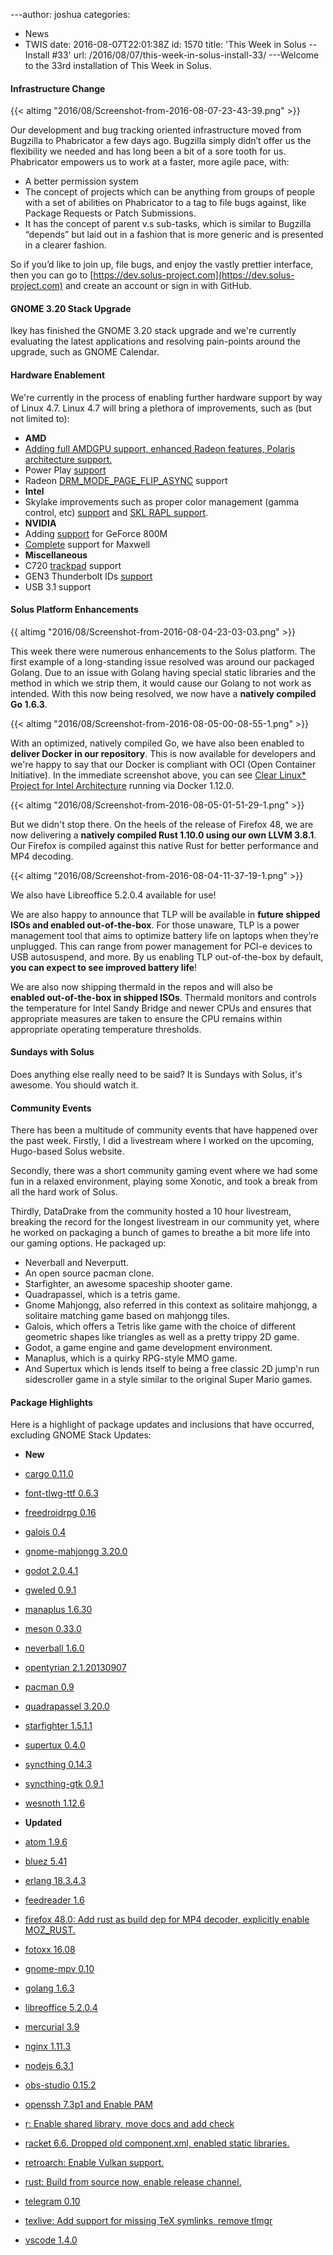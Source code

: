 ---author: joshua
categories:
- News
- TWIS
date: 2016-08-07T22:01:38Z
id: 1570
title: 'This Week in Solus -- Install #33'
url: /2016/08/07/this-week-in-solus-install-33/
---Welcome to the 33rd installation of This Week in Solus. 

#### Infrastructure Change

{{< altimg "2016/08/Screenshot-from-2016-08-07-23-43-39.png" >}}

Our development and bug tracking oriented infrastructure moved from Bugzilla to Phabricator a few days ago. Bugzilla simply didn’t offer us the flexibility we needed and has long been a bit of a sore tooth for us. Phabricator empowers us to work at a 
faster, more agile pace, with:

-  A better permission system
-  The concept of projects which can be anything from groups of people with a set of abilities on Phabricator to a tag to file bugs against, like Package Requests or Patch Submissions.
-  It has the concept of parent v.s sub-tasks, which is similar to Bugzilla “depends” but laid out in a fashion that is more generic and is presented in a clearer fashion.

So if you’d like to join up, file bugs, and enjoy the vastly prettier interface, then you can go to [https://dev.solus-project.com](https://dev.solus-project.com) and create an account or sign in with GitHub.

#### GNOME 3.20 Stack Upgrade

Ikey has finished the GNOME 3.20 stack upgrade and we're currently evaluating the latest applications and resolving pain-points around the upgrade, such as GNOME Calendar.

#### Hardware Enablement

We're currently in the process of enabling further hardware support by way of Linux 4.7. Linux 4.7 will bring a plethora of improvements, such as (but not limited to):

-  **AMD** 
 - [Adding full AMDGPU support, enhanced Radeon features, Polaris architecture support.](https://git.kernel.org/cgit/linux/kernel/git/torvalds/linux.git/commit/?id=a64424d722504926f3375bc4887976e3bfe3a01d)
 - Power Play [support](https://lists.freedesktop.org/archives/dri-devel/2015-November/094230.html)
 - Radeon [DRM_MODE_PAGE_FLIP_ASYNC](https://git.kernel.org/cgit/linux/kernel/git/torvalds/linux.git/commit/?id=c63dd758589b1f7e8398841d1f443f06ebfbcefc) support
-  **Intel** 
 - Skylake improvements such as proper color management (gamma control, etc) [support](https://git.kernel.org/cgit/linux/kernel/git/torvalds/linux.git/commit/?id=82cf435b3134a5f892971b721b34e4c5d249363d) and 
 [SKL RAPL support](https://git.kernel.org/cgit/linux/kernel/git/torvalds/linux.git/commit/?id=dcee75b3b7f025cc6765e6c92ba0a4e59a4d25f4).
-  **NVIDIA** 
 - Adding [support](https://git.kernel.org/cgit/linux/kernel/git/torvalds/linux.git/commit/?id=f9e2029443afc550365864abf760419371cc3bc1) for GeForce 800M
 - [Complete](https://git.kernel.org/cgit/linux/kernel/git/torvalds/linux.git/commit/?id=7d12388a1f4243c2f13e0f84b251b1a4a92f79a3) support for Maxwell
-  **Miscellaneous** 
 - C720 [trackpad](https://git.kernel.org/cgit/linux/kernel/git/torvalds/linux.git/commit/?id=9bd9a90b013c647ed88ed4fa69b664b770924cf0) support
 - GEN3 Thunderbolt IDs [support](https://git.kernel.org/cgit/linux/kernel/git/torvalds/linux.git/commit/?id=1d111406c6d91f4d7f6cc69a43e59546e8010aae)
 - USB 3.1 support

#### Solus Platform Enhancements

{{ altimg "2016/08/Screenshot-from-2016-08-04-23-03-03.png" >}}

This week there were numerous enhancements to the Solus platform. The first example of a long-standing issue resolved was around our packaged Golang. Due to an issue with Golang having special static libraries and the method in which we strip them, 
it would cause our Golang to not work as intended. With this now being resolved, we now have a **natively compiled Go 1.6.3**.

{{< altimg "2016/08/Screenshot-from-2016-08-05-00-08-55-1.png" >}}

With an optimized, natively compiled Go, we have also been enabled to **deliver Docker in our repository**. This is now available for developers and we're happy to say that our Docker is compliant with OCI (Open Container Initiative). In the immediate 
screenshot above, you can see [Clear Linux* Project for Intel Architecture](https://clearlinux.org) running via Docker 1.12.0.

{{< altimg "2016/08/Screenshot-from-2016-08-05-01-51-29-1.png" >}}

But we didn't stop there. On the heels of the release of Firefox 48, we are now delivering a **natively compiled Rust 1.10.0 using our own LLVM 3.8.1**. Our Firefox is compiled against this native Rust for better performance and MP4 decoding.

{{< altimg "2016/08/Screenshot-from-2016-08-04-11-37-19-1.png" >}}

We also have Libreoffice 5.2.0.4 available for use!

We are also happy to announce that TLP will be available in **future shipped ISOs and enabled out-of-the-box**. For those unaware, TLP is a power management tool that aims to optimize battery life on laptops when 
they’re unplugged. This can range from power management for PCI-e devices to USB autosuspend, and more. By us enabling TLP out-of-the-box by default, **you can expect to see improved battery life**!

We are also now shipping thermald in the repos and will also be **enabled out-of-the-box in shipped ISOs**. Thermald monitors and controls the temperature for Intel Sandy Bridge and newer CPUs and ensures that appropriate measures are taken to 
ensure the CPU remains within appropriate operating temperature thresholds.

#### Sundays with Solus

Does anything else really need to be said? It is Sundays with Solus, it's awesome. You should watch it.

#### Community Events

There has been a multitude of community events that have happened over the past week. Firstly, I did a livestream where I worked on the upcoming, Hugo-based Solus website.

Secondly, there was a short community gaming event where we had some fun in a relaxed environment, playing some Xonotic, and took a break from all the hard work of Solus.

Thirdly, DataDrake from the community hosted a 10 hour livestream, breaking the record for the longest livestream in our community yet, where he worked on packaging a bunch of games to breathe a bit more life into our gaming options. He packaged up:

- Neverball and Neverputt.
- An open source pacman clone.
- Starfighter, an awesome spaceship shooter game.
- Quadrapassel, which is a tetris game.
- Gnome Mahjongg, also referred in this context as solitaire mahjongg, a solitaire matching game based on mahjongg tiles.
- Galois, which offers a Tetris like game with the choice of different geometric shapes like triangles as well as a pretty trippy 2D game.
- Godot, a game engine and game development environment.
- Manaplus, which is a quirky RPG-style MMO game.
- And Supertux which is lends itself to being a free classic 2D jump'n run sidescroller game in a style similar to the original Super Mario games.

#### Package Highlights

Here is a highlight of package updates and inclusions that have occurred, excluding GNOME Stack Updates:

-  **New** 
 - [cargo 0.11.0](https://git.solus-project.com/packages/cargo/commit/?id=aae5afbb4d837279a2733a172f6f4b8a95d0cf34)
 - [font-tlwg-ttf 0.6.3](https://git.solus-project.com/packages/font-tlwg-ttf/commit/?id=a0bd0b8d7da317faa73e4b78a9a782f50562d820)
 - [freedroidrpg 0.16](https://git.solus-project.com/packages/freedroidrpg/commit/?id=7aa9b9c42bbd03326453e32de2a7e505d0dd5b59)
 - [galois 0.4](https://git.solus-project.com/packages/galois/commit/?id=70c626b599bb13e315a8bee6eec0a7de0212c6fb)
 - [gnome-mahjongg 3.20.0](https://git.solus-project.com/packages/gnome-mahjongg/commit/?id=31f230cce0d85fa1c8c830c325e7effac9aea17c)
 - [godot 2.0.4.1](https://git.solus-project.com/packages/godot/commit/?id=894edc3b6c1ae41bc1a7870503a6c1ac01a49430)
 - [gweled 0.9.1](https://git.solus-project.com/packages/gweled/commit/?id=7d527ccab49f9cc34ea55e0d2f2d6086477b762d)
 - [manaplus 1.6.30](https://git.solus-project.com/packages/manaplus/commit/?id=594c70a69fcd834e53ec43f04bf98d2261450b8d)
 - [meson 0.33.0](https://git.solus-project.com/packages/meson/commit/?id=250d8a63fe4221ddd5dc633b0fa429936b473510)
 - [neverball 1.6.0](https://git.solus-project.com/packages/neverball/commit/?id=ee62bf1b73d5a51e64b87f9b8aa63e02e17785fe)
 - [opentyrian 2.1.20130907](https://git.solus-project.com/packages/opentyrian/commit/?id=520c0ed8eeb2de8b5e1e007debb3310ac6e562bb)
 - [pacman 0.9](https://git.solus-project.com/packages/pacman/commit/?id=2fbdae8770e7fb476b8cfe6fedf21518df852e3f)
 - [quadrapassel 3.20.0](https://git.solus-project.com/packages/quadrapassel/commit/?id=830de9e44efe67f104c296f48694fbc923bd0dcf)
 - [starfighter 1.5.1.1](https://git.solus-project.com/packages/starfighter/commit/?id=e67d7fae5e5369ea68806f2508807d8cf5878a5e)
 - [supertux 0.4.0](https://git.solus-project.com/packages/supertux/commit/?id=da9799132bb1fe419dbff64b67831691aed9d270)
 - [syncthing 0.14.3](https://git.solus-project.com/packages/syncthing/commit/?id=09eba6efefa4497542fd6334d7d553836c9802a4)
 - [syncthing-gtk 0.9.1](https://git.solus-project.com/packages/syncthing-gtk/commit/?id=9921da53ae057f9b7bab4d6ddcf48a05aee1d808)
 - [wesnoth 1.12.6](https://git.solus-project.com/packages/wesnoth/commit/?id=cb6eadac15171144c29a38f06f0d8756407157b5)

-  **Updated** 
 - [atom 1.9.6](https://git.solus-project.com/packages/atom/commit/?id=54a8b0bc4bc962f6711957199186a2d49e7d6987)
 - [bluez 5.41](https://git.solus-project.com/packages/bluez/commit/?id=db1a8de566dcf9a447c9fbe4ba0cfc7b611c63d2)
 - [erlang 18.3.4.3](https://git.solus-project.com/packages/erlang/commit/?id=fc4bdd41395989cdb10c0c251fe94296d87c035f)
 - [feedreader 1.6](https://git.solus-project.com/packages/feedreader/commit/?id=929fd9587fd48a710a83babab0efdbcd47ab905f)
 - [firefox 48.0: Add rust as build dep for MP4 decoder, explicitly enable MOZ_RUST.](https://git.solus-project.com/packages/firefox/commit/?id=84de4354c7fa8f26baacb5d6309a963bf49cea67)
 - [fotoxx 16.08](https://git.solus-project.com/packages/fotoxx/commit/?id=ec8a83e170d3972886735a7e16d1a4c8f99cf071)
 - [gnome-mpv 0.10](https://git.solus-project.com/packages/gnome-mpv/commit/?id=16db387c71874f58aadbad157b02afb2ace88987)
 - [golang 1.6.3](https://git.solus-project.com/packages/golang/commit/?id=fbf692013b4a958650cead95610f62963719029d)
 - [libreoffice 5.2.0.4](https://git.solus-project.com/packages/libreoffice/commit/?id=e87352b51e99411f91b19fb212d7a4f118abc6af)
 - [mercurial 3.9](https://git.solus-project.com/packages/mercurial/commit/?id=b6e780e65b1fa95f3e7d9a3de447db91ead5f5ce)
 - [nginx 1.11.3](https://git.solus-project.com/packages/nginx/commit/?id=a07b000247a4a9231a4616bc05b6afce19f39589)
 - [nodejs 6.3.1](https://git.solus-project.com/packages/nodejs/commit/?id=6d148457bb270b8fa9683412ba0a496b865dd0b4)
 - [obs-studio 0.15.2](https://git.solus-project.com/packages/obs-studio/commit/?id=2682909ba3283504ff41ba96eda8cca420f38bb0)
 - [openssh 7.3p1 and Enable PAM](https://git.solus-project.com/packages/openssh/commit/?id=dc02fef57044735c03869d7b2623c8f7dd606031)
 - [r: Enable shared library, move docs and add check](https://git.solus-project.com/packages/r/commit/?id=2d433bb63f5152b35a0fd95b14c741e93be1ce8e)
 - [racket 6.6. Dropped old component.xml, enabled static libraries.](https://git.solus-project.com/packages/racket/commit/?id=45c515983d1e4597308e72ed35cafb52d1cf39d0)
 - [retroarch: Enable Vulkan support.](https://git.solus-project.com/packages/retroarch/commit/?id=d1f74ebdff98ec9056f9801de48a9c0ab20d4cdd)
 - [rust: Build from source now, enable release channel.](https://git.solus-project.com/packages/rust/commit/?id=b3fe6e60586455d1958e14841352f5eb06bd9d97)
 - [telegram 0.10](https://git.solus-project.com/packages/telegram/commit/?id=2bb395dd5bdc7ec772f4006677fa07aca4ccf539)
 - [texlive: Add support for missing TeX symlinks, remove tlmgr](https://git.solus-project.com/packages/texlive/commit/?id=379f8535464db782a4d0a2877a639de4fbf7685f)
 - [vscode 1.4.0](https://git.solus-project.com/packages/vscode/commit/?id=82798d81630f66b07da383dc0b7edd77c7deea95)